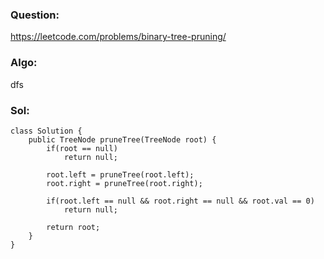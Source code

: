 ### Question:
https://leetcode.com/problems/binary-tree-pruning/

### Algo:
dfs

### Sol:
```
class Solution {
    public TreeNode pruneTree(TreeNode root) {
        if(root == null)
            return null;
        
        root.left = pruneTree(root.left);
        root.right = pruneTree(root.right);
        
        if(root.left == null && root.right == null && root.val == 0)
            return null;
        
        return root;
    }
}
```
